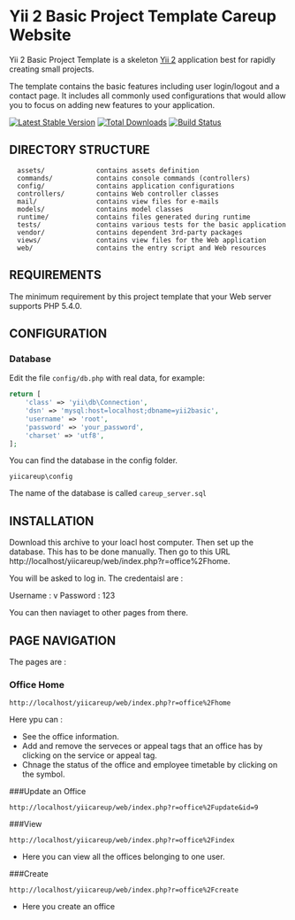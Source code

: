 Yii 2 Basic Project Template Careup Website
===========================================

Yii 2 Basic Project Template is a skeleton [Yii 2](http://www.yiiframework.com/) application best for
rapidly creating small projects.

The template contains the basic features including user login/logout and a contact page.
It includes all commonly used configurations that would allow you to focus on adding new
features to your application.

[![Latest Stable Version](https://poser.pugx.org/yiisoft/yii2-app-basic/v/stable.png)](https://packagist.org/packages/yiisoft/yii2-app-basic)
[![Total Downloads](https://poser.pugx.org/yiisoft/yii2-app-basic/downloads.png)](https://packagist.org/packages/yiisoft/yii2-app-basic)
[![Build Status](https://travis-ci.org/yiisoft/yii2-app-basic.svg?branch=master)](https://travis-ci.org/yiisoft/yii2-app-basic)

DIRECTORY STRUCTURE
-------------------

      assets/             contains assets definition
      commands/           contains console commands (controllers)
      config/             contains application configurations
      controllers/        contains Web controller classes
      mail/               contains view files for e-mails
      models/             contains model classes
      runtime/            contains files generated during runtime
      tests/              contains various tests for the basic application
      vendor/             contains dependent 3rd-party packages
      views/              contains view files for the Web application
      web/                contains the entry script and Web resources



REQUIREMENTS
------------

The minimum requirement by this project template that your Web server supports PHP 5.4.0.


CONFIGURATION
-------------

### Database

Edit the file `config/db.php` with real data, for example:

```php
return [
    'class' => 'yii\db\Connection',
    'dsn' => 'mysql:host=localhost;dbname=yii2basic',
    'username' => 'root',
    'password' => 'your_password',
    'charset' => 'utf8',
];
```

You can find the database in the config folder. 

~~~
yiicareup\config
~~~

The name of the database is called  `careup_server.sql`




INSTALLATION
------------

Download this archive to your loacl host computer. Then set up the database. This has to be done manually. 
Then go to this URL http://localhost/yiicareup/web/index.php?r=office%2Fhome. 

You will be asked to log in. The credentaisl are :

Username : v
Password : 123

You can then naviaget to other pages from there.



PAGE NAVIGATION
---------------

The pages are :

### Office Home
```
http://localhost/yiicareup/web/index.php?r=office%2Fhome
``` 

Here ypu can :

- See the office information.
- Add and remove the serveces or appeal tags that an office has by clicking on the service or appeal tag.
- Chnage the status of the office and employee timetable by clicking on the symbol.

###Update an Office 
```
http://localhost/yiicareup/web/index.php?r=office%2Fupdate&id=9
``` 

###View
```
http://localhost/yiicareup/web/index.php?r=office%2Findex
``` 

- Here you can view all the offices belonging to one user.

###Create
```
http://localhost/yiicareup/web/index.php?r=office%2Fcreate
``` 

- Here you create an office




